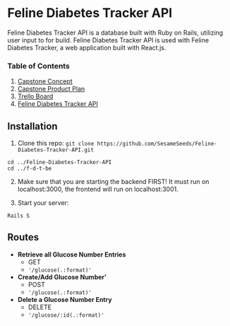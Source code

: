 # Feline Diabetes Tracker API
Feline Diabetes Tracker API is a database built with Ruby on Rails, utilizing user input to for build.
Feline Diabetes Tracker API is used with Feline Diabetes Tracker, a web application built with React.js.

### Table of Contents
1. [Capstone Concept](https://gist.github.com/SesameSeeds/89c64ce45d00cc2cd12bf7c3bda637e8)
2. [Capstone Product Plan](https://gist.github.com/SesameSeeds/29afe946d67b764db641819a82801405)
3. [Trello Board](https://trello.com/b/OFmrJAGN/stef-capstone)
4. [Feline Diabetes Tracker API](https://fdtbe.herokuapp.com/)

## Installation
1. Clone this repo: `git clone https://github.com/SesameSeeds/Feline-Diabetes-Tracker-API.git`
```
cd ../Feline-Diabetes-Tracker-API
cd ../f-d-t-be
```

2. Make sure that you are starting the backend FIRST!  It must run on localhost:3000, the frontend will run on localhost:3001.

3. Start your server:
```
Rails S
```

## Routes

- **Retrieve all Glucose Number Entries**
  - GET
  - `'/glucose(.:format)'`
- **Create/Add Glucose Number'**
  - POST
  - `'/glucose(.:format)'`
- **Delete a Glucose Number Entry**
  - DELETE
  - `'/glucose/:id(.:format)'`
